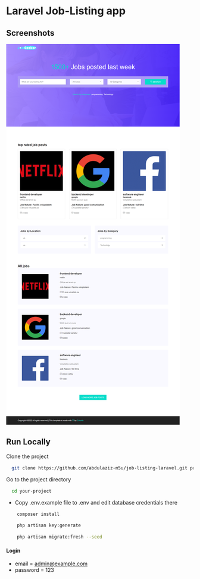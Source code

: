 # Laravel Job-Listing app

## Screenshots

![preview img](/preview.png)

## Run Locally

Clone the project

```bash
  git clone https://github.com/abdulaziz-m5u/job-listing-laravel.git project-name
```

Go to the project directory

```bash
  cd your-project
```

-   Copy .env.example file to .env and edit database credentials there

```bash
    composer install
```

```bash
    php artisan key:generate
```

```bash
    php artisan migrate:fresh --seed
```

#### Login

-   email = admin@example.com
-   password = 123
